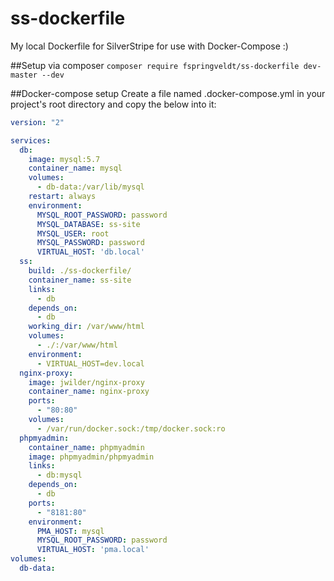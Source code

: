 # ss-dockerfile
My local Dockerfile for SilverStripe for use with Docker-Compose :)

##Setup via composer
`composer require fspringveldt/ss-dockerfile dev-master --dev`

##Docker-compose setup
Create a file named .docker-compose.yml in your project's root directory and copy the below into it:
```yml
version: "2"

services:
  db:
    image: mysql:5.7
    container_name: mysql
    volumes:
      - db-data:/var/lib/mysql
    restart: always
    environment:
      MYSQL_ROOT_PASSWORD: password
      MYSQL_DATABASE: ss-site
      MYSQL_USER: root
      MYSQL_PASSWORD: password
      VIRTUAL_HOST: 'db.local'
  ss:
    build: ./ss-dockerfile/
    container_name: ss-site
    links:
      - db
    depends_on:
      - db
    working_dir: /var/www/html
    volumes:
      - ./:/var/www/html
    environment:
      - VIRTUAL_HOST=dev.local
  nginx-proxy:
    image: jwilder/nginx-proxy
    container_name: nginx-proxy
    ports:
      - "80:80"
    volumes:
      - /var/run/docker.sock:/tmp/docker.sock:ro
  phpmyadmin:
    container_name: phpmyadmin
    image: phpmyadmin/phpmyadmin
    links:
      - db:mysql
    depends_on:
      - db
    ports:
      - "8181:80"
    environment:
      PMA_HOST: mysql
      MYSQL_ROOT_PASSWORD: password
      VIRTUAL_HOST: 'pma.local'
volumes:
  db-data:
```
